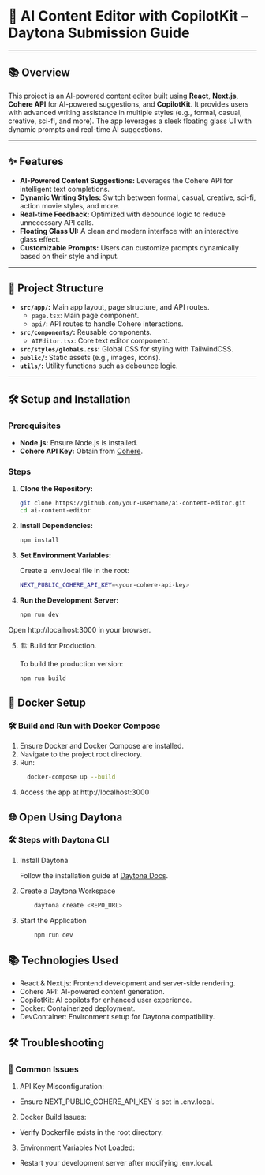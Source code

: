 # 🚀 **AI Content Editor with CopilotKit – Daytona Submission Guide**

---

## 📚 **Overview**
This project is an AI-powered content editor built using **React**, **Next.js**, **Cohere API** for AI-powered suggestions, and **CopilotKit**. It provides users with advanced writing assistance in multiple styles (e.g., formal, casual, creative, sci-fi, and more). The app leverages a sleek floating glass UI with dynamic prompts and real-time AI suggestions.

---

## ✨ **Features**
- **AI-Powered Content Suggestions:** Leverages the Cohere API for intelligent text completions.  
- **Dynamic Writing Styles:** Switch between formal, casual, creative, sci-fi, action movie styles, and more.  
- **Real-time Feedback:** Optimized with debounce logic to reduce unnecessary API calls.  
- **Floating Glass UI:** A clean and modern interface with an interactive glass effect.  
- **Customizable Prompts:** Users can customize prompts dynamically based on their style and input.  

---

## 📁 **Project Structure**
- **`src/app/`:** Main app layout, page structure, and API routes.
   - `page.tsx`: Main page component.
   - `api/`: API routes to handle Cohere interactions.
- **`src/components/`:** Reusable components.
   - `AIEditor.tsx`: Core text editor component.
- **`src/styles/globals.css`:** Global CSS for styling with TailwindCSS.
- **`public/`:** Static assets (e.g., images, icons).
- **`utils/`:** Utility functions such as debounce logic.

---

## 🛠️ **Setup and Installation**

### **Prerequisites**
- **Node.js:** Ensure Node.js is installed.  
- **Cohere API Key:** Obtain from [Cohere](https://cohere.ai/).  

### **Steps**

1. **Clone the Repository:**  
   ```bash
   git clone https://github.com/your-username/ai-content-editor.git
   cd ai-content-editor

2. **Install Dependencies:**
    ```bash
    npm install

3. **Set Environment Variables:**

    Create a .env.local file in the root:
    ```bash
   NEXT_PUBLIC_COHERE_API_KEY=<your-cohere-api-key>

4. **Run the Development Server:**
    ```bash
    npm run dev
  Open http://localhost:3000 in your browser.

5. 🏗️ Build for Production.

    To build the production version:
    ```bash
    npm run build

    
## 🐳 **Docker Setup**

### 🛠️ Build and Run with Docker Compose
1.	Ensure Docker and Docker Compose are installed.
2.	Navigate to the project root directory.
3.	Run:
    ```bash
      docker-compose up --build

4.	Access the app at http://localhost:3000


## 🌐 **Open Using Daytona**

### 🛠️ Steps with Daytona CLI
1.	Install Daytona

    Follow the installation guide at [Daytona Docs](https://daytona.io/docs).

2.	Create a Daytona Workspace
    ```bash
        daytona create <REPO_URL>
3.	Start the Application
    ```bash
        npm run dev 

## 📚 **Technologies Used**
-	React & Next.js: Frontend development and server-side rendering.
-	Cohere API: AI-powered content generation.
-	CopilotKit: AI copilots for enhanced user experience.
-	Docker: Containerized deployment.
-	DevContainer: Environment setup for Daytona compatibility.

## 🛠️ **Troubleshooting**

### 🚨 Common Issues
1.	API Key Misconfiguration:
-	Ensure NEXT_PUBLIC_COHERE_API_KEY is set in .env.local.
2.	Docker Build Issues:
-	Verify Dockerfile exists in the root directory.
3.	Environment Variables Not Loaded:
-	Restart your development server after modifying .env.local.